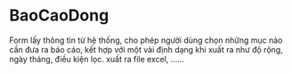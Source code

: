 # BaoCaoDong
Form lấy thông tin từ hệ thống, 
cho phép người dùng chọn những mục nào cần đưa ra báo cáo, 
kết hợp với một vài định dạng khi xuất ra như độ rộng, ngày tháng, điều kiện lọc.
xuất ra file excel,
......
